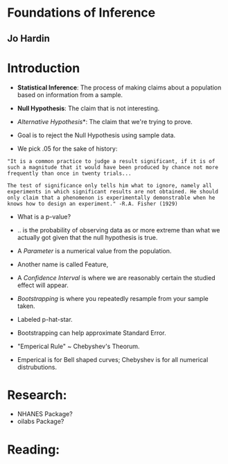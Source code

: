 # Foundations of Inference
## Jo Hardin

# Introduction
- **Statistical Inference**: The process of making claims about a population based on information from a sample.
- **Null Hypothesis**: The claim that is not interesting.
- *Alternative Hypothesis**: The claim that we're trying to prove.
- Goal is to reject the Null Hypothesis using sample data.

- We pick .05 for the sake of history:
```
"It is a common practice to judge a result significant, if it is of such a magnitude that it would have been produced by chance not more frequently than once in twenty trials...

The test of significance only tells him what to ignore, namely all experiments in which significant results are not obtained. He should only claim that a phenomenon is experimentally demonstrable when he knows how to design an experiment." -R.A. Fisher (1929)
```

- What is a p-value?
- .. is the probability of observing data as or more extreme than what we actually got given that the null hypothesis is true.

- A *Parameter* is a numerical value from the population.
- Another name is called Feature,
- A *Confidence Interval* is where we are reasonably certain the studied effect will appear.

- *Bootstrapping* is where you repeatedly resample from your sample taken.
- Labeled p-hat-star.
- Bootstrapping can help approximate Standard Error.

- "Emperical Rule" ~ Chebyshev's Theorum.
- Emperical is for Bell shaped curves; Chebyshev is for all numerical distrubutions.


# Research:
- NHANES Package?
- oilabs Package?

# Reading:

